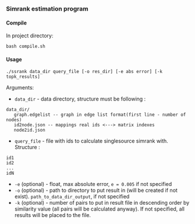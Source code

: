 ### Simrank estimation program


#### Compile
In project directory:
```
bash compile.sh
```
#### Usage
```
./ssrank data_dir query_file [-o res_dir] [-e abs error] [-k topk_results]
```
Arguments:
 - `data_dir` - data directory, structure must be following :
 ```
 data_dir/
    graph.edgelist -- graph in edge list format(first line - number of nodes)
    id2node.json -- mappings real ids <---> matrix indexes
    node2id.json
 ```

  - `query_file` - file with ids to calculate singlesource simrank with. Structure :
```
id1
id2
...
idN
```
 - `-e` (optional) - float, max absolute error, `e = 0.005` if not specified
 - `-o` (optional) - path to directory to put result in (will be created if not exist). `path_to_data_dir_output`, if not specified
 - `-k` (optional) - number of pairs to put in result file in descending order by similarity value (all pairs will be calculated anyway). If not specified, all results will be placed to the file.
